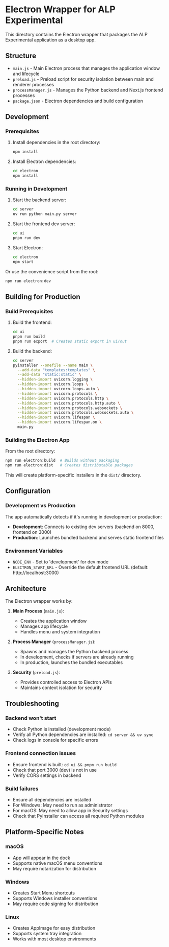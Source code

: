 # Electron Wrapper for ALP Experimental

This directory contains the Electron wrapper that packages the ALP Experimental application as a desktop app.

## Structure

- `main.js` - Main Electron process that manages the application window and lifecycle
- `preload.js` - Preload script for security isolation between main and renderer processes
- `processManager.js` - Manages the Python backend and Next.js frontend processes
- `package.json` - Electron dependencies and build configuration

## Development

### Prerequisites

1. Install dependencies in the root directory:
   ```bash
   npm install
   ```

2. Install Electron dependencies:
   ```bash
   cd electron
   npm install
   ```

### Running in Development

1. Start the backend server:
   ```bash
   cd server
   uv run python main.py server
   ```

2. Start the frontend dev server:
   ```bash
   cd ui
   pnpm run dev
   ```

3. Start Electron:
   ```bash
   cd electron
   npm start
   ```

Or use the convenience script from the root:
```bash
npm run electron:dev
```

## Building for Production

### Build Prerequisites

1. Build the frontend:
   ```bash
   cd ui
   pnpm run build
   pnpm run export  # Creates static export in ui/out
   ```

2. Build the backend:
   ```bash
   cd server
   pyinstaller --onefile --name main \
     --add-data "templates:templates" \
     --add-data "static:static" \
     --hidden-import uvicorn.logging \
     --hidden-import uvicorn.loops \
     --hidden-import uvicorn.loops.auto \
     --hidden-import uvicorn.protocols \
     --hidden-import uvicorn.protocols.http \
     --hidden-import uvicorn.protocols.http.auto \
     --hidden-import uvicorn.protocols.websockets \
     --hidden-import uvicorn.protocols.websockets.auto \
     --hidden-import uvicorn.lifespan \
     --hidden-import uvicorn.lifespan.on \
     main.py
   ```

### Building the Electron App

From the root directory:
```bash
npm run electron:build  # Builds without packaging
npm run electron:dist   # Creates distributable packages
```

This will create platform-specific installers in the `dist/` directory.

## Configuration

### Development vs Production

The app automatically detects if it's running in development or production:

- **Development**: Connects to existing dev servers (backend on 8000, frontend on 3000)
- **Production**: Launches bundled backend and serves static frontend files

### Environment Variables

- `NODE_ENV` - Set to 'development' for dev mode
- `ELECTRON_START_URL` - Override the default frontend URL (default: http://localhost:3000)

## Architecture

The Electron wrapper works by:

1. **Main Process** (`main.js`):
   - Creates the application window
   - Manages app lifecycle
   - Handles menu and system integration

2. **Process Manager** (`processManager.js`):
   - Spawns and manages the Python backend process
   - In development, checks if servers are already running
   - In production, launches the bundled executables

3. **Security** (`preload.js`):
   - Provides controlled access to Electron APIs
   - Maintains context isolation for security

## Troubleshooting

### Backend won't start
- Check Python is installed (development mode)
- Verify all Python dependencies are installed: `cd server && uv sync`
- Check logs in console for specific errors

### Frontend connection issues
- Ensure frontend is built: `cd ui && pnpm run build`
- Check that port 3000 (dev) is not in use
- Verify CORS settings in backend

### Build failures
- Ensure all dependencies are installed
- For Windows: May need to run as administrator
- For macOS: May need to allow app in Security settings
- Check that PyInstaller can access all required Python modules

## Platform-Specific Notes

### macOS
- App will appear in the dock
- Supports native macOS menu conventions
- May require notarization for distribution

### Windows
- Creates Start Menu shortcuts
- Supports Windows installer conventions
- May require code signing for distribution

### Linux
- Creates AppImage for easy distribution
- Supports system tray integration
- Works with most desktop environments